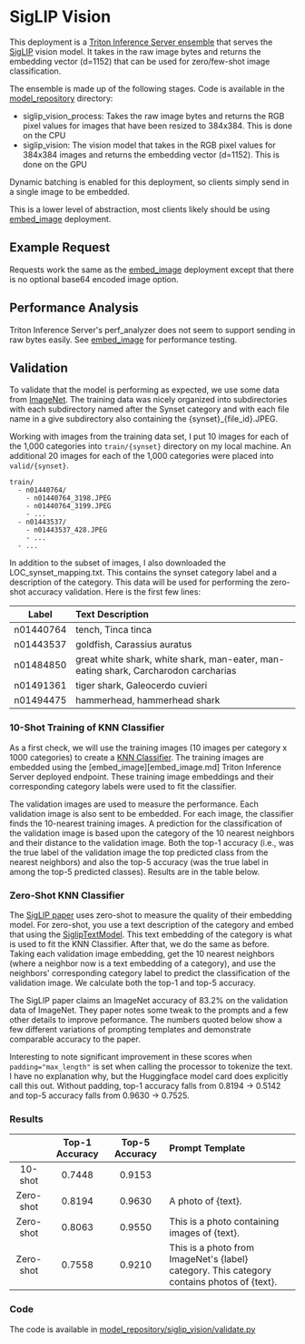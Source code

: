 # SigLIP Vision
This deployment is a
[Triton Inference Server ensemble](https://docs.nvidia.com/deeplearning/triton-inference-server/user-guide/docs/user_guide/architecture.html#ensemble-models)
that serves the [SigLIP](https://huggingface.co/google/siglip-so400m-patch14-384)
vision model. It takes in the raw image bytes and returns the embedding vector (d=1152)
that can be used for zero/few-shot image classification.

The ensemble is made up of the following stages. Code is available in the
[model_repository](../model_repository) directory:
* siglip_vision_process: Takes the raw image bytes and returns the RGB pixel values
  for images that have been resized to 384x384. This is done on the CPU
* siglip_vision: The vision model that takes in the RGB pixel values for 384x384 images
  and returns the embedding vector (d=1152). This is done on the GPU

Dynamic batching is enabled for this deployment, so clients simply send in a single
image to be embedded.

This is a lower level of abstraction, most clients likely should be using
[embed_image](embed_image.md) deployment.

## Example Request
Requests work the same as the [embed_image](embed_image.md) deployment except that
there is no optional base64 encoded image option.

## Performance Analysis
Triton Inference Server's perf_analyzer does not seem to support sending in raw
bytes easily. See [embed_image](embed_image.md) for performance testing.

## Validation
To validate that the model is performing as expected, we use some data from
[ImageNet](https://www.kaggle.com/competitions/imagenet-object-localization-challenge).
The training data was nicely organized into subdirectories with each subdirectory
named after the Synset category and with each file name in a give subdirectory also
containing the {synset}_{file_id}.JPEG.

Working with images from the training data set, I put 10 images for each of the 1,000
categories into `train/{synset}` directory on my local machine. An additional
20 images for each of the 1,000 categories were placed into `valid/{synset}`.

```
train/
  - n01440764/
    - n01440764_3198.JPEG
    - n01440764_3199.JPEG
    - ...
  - n01443537/
    - n01443537_428.JPEG
    - ...
  - ...
```

In addition to the subset of images, I also downloaded the LOC_synset_mapping.txt. This
contains the synset category label and a description of the category. This data will be
used for performing the zero-shot accuracy validation. Here is the first
few lines:

| Label | Text Description |
| :----: | :-----------|
| n01440764 | tench, Tinca tinca |
| n01443537 | goldfish, Carassius auratus |
| n01484850 | great white shark, white shark, man-eater, man-eating shark, Carcharodon carcharias |
| n01491361 | tiger shark, Galeocerdo cuvieri |
| n01494475 | hammerhead, hammerhead shark |

### 10-Shot Training of KNN Classifier
As a first check, we will use the training images (10 images per category x 1000
categories) to create a [KNN Classifier](https://scikit-learn.org/stable/modules/generated/sklearn.neighbors.KNeighborsClassifier.html#sklearn.neighbors.KNeighborsClassifier).
The training images are embedded using the [embed_image][embed_image.md] Triton
Inference Server deployed endpoint. These training image embeddings and their
corresponding category labels were used to fit the classifier.

The validation images are used to measure the performance. Each validation image is
also sent to be embedded. For each image, the classifier finds the 10-nearest training
images. A prediction for the classification of the validation image is based upon the
category of the 10 nearest neighbors and their distance to the validation image. Both
the top-1 accuracy (i.e., was the true label of the validation image the top predicted
class from the nearest neighbors) and also the top-5 accuracy (was the true label in
among the top-5 predicted classes). Results are in the table below.

### Zero-Shot KNN Classifier
The [SigLIP paper](https://arxiv.org/abs/2303.15343) uses zero-shot to measure the
quality of their embedding model. For zero-shot, you use a text description of the
category and embed that using the
[SiglipTextModel](https://huggingface.co/docs/transformers/en/model_doc/siglip#transformers.SiglipTextModel).
This text embedding of the category is what is used to fit the KNN Classifier. After
that, we do the same as before. Taking each validation image embedding, get the 
10 nearest neighbors (where a neighbor now is a text embedding of a category), and
use the neighbors' corresponding category label to predict the classification of the
validation image. We calculate both the top-1 and top-5 accuracy.

The SigLIP paper claims an ImageNet accuracy of 83.2% on the validation data of
ImageNet. They paper notes some tweak to the prompts and a few other details to
improve peformance. The numbers quoted below show a few different variations of
prompting templates and demonstrate comparable accuracy to the paper.

Interesting to note significant improvement in these scores when `padding="max_length"`
is set when calling the processor to tokenize the text. I have no explanation why,
but the Huggingface model card does explicitly call this out. Without padding, top-1
accuracy falls from 0.8194 -> 0.5142 and top-5 accuracy falls from 0.9630 ->
0.7525.

### Results

|           | Top-1 Accuracy | Top-5 Accuracy | Prompt Template |
|:---------:| :------------: | :------------: | :-------------- |
|   10-shot | 0.7448         | 0.9153         |                 |
| Zero-shot | 0.8194         | 0.9630         | A photo of {text}. |
| Zero-shot | 0.8063         | 0.9550         | This is a photo containing images of {text}. |
| Zero-shot | 0.7558         | 0.9210         | This is a photo from ImageNet's {label} category. This category contains photos of {text}. |

### Code
The code is available in [model_repository/siglip_vision/validate.py](../model_repository/siglip_vision/validate.py)